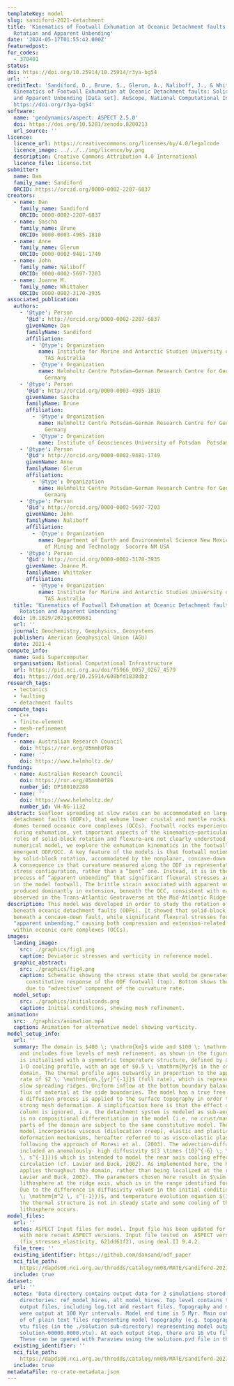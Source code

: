 ```yaml
---
templateKey: model
slug: sandiford-2021-detachment
title: 'Kinematics of Footwall Exhumation at Oceanic Detachment faults: Solid‐Block
  Rotation and Apparent Unbending'
date: '2024-05-17T01:55:42.000Z'
featuredpost:
for_codes:
  - 370401
status:
doi: https://doi.org/10.25914/10.25914/r3ya-bg54
url: ''
creditText: 'Sandiford, D., Brune, S., Glerum, A., Naliboff, J., & Whittaker, J. (2024).
  Kinematics of Footwall Exhumation at Oceanic Detachment faults: Solid‐Block Rotation
  and Apparent Unbending [Data set]. AuScope, National Computational Infrastructure.
  https://doi.org/r3ya-bg54'
software:
  name: 'geodynamics/aspect: ASPECT 2.5.0'
  doi: https://doi.org/10.5281/zenodo.8200213
  url_source: ''
licence:
  licence_url: https://creativecommons.org/licenses/by/4.0/legalcode
  licence_image: ../../../img/licence/by.png
  description: Creative Commons Attribution 4.0 International
  licence_file: license.txt
submitter:
  name: Dan
  family_name: Sandiford
  ORCID: https://orcid.org/0000-0002-2207-6837
creators:
  - name: Dan
    family_name: Sandiford
    ORCID: 0000-0002-2207-6837
  - name: Sascha
    family_name: Brune
    ORCID: 0000-0003-4985-1810
  - name: Anne
    family_name: Glerum
    ORCID: 0000-0002-9481-1749
  - name: John
    family_name: Naliboff
    ORCID: 0000-0002-5697-7203
  - name: Joanne M.
    family_name: Whittaker
    ORCID: 0000-0002-3170-3935
associated_publication:
  authors:
    - '@type': Person
      '@id': http://orcid.org/0000-0002-2207-6837
      givenName: Dan
      familyName: Sandiford
      affiliation:
        - '@type': Organization
          name: Institute for Marine and Antarctic Studies University of Tasmania  Hobart
            TAS Australia
        - '@type': Organization
          name: Helmholtz Centre Potsdam—German Research Centre for Geosciences (GFZ)  Potsdam
            Germany
    - '@type': Person
      '@id': http://orcid.org/0000-0003-4985-1810
      givenName: Sascha
      familyName: Brune
      affiliation:
        - '@type': Organization
          name: Helmholtz Centre Potsdam—German Research Centre for Geosciences (GFZ)  Potsdam
            Germany
        - '@type': Organization
          name: Institute of Geosciences University of Potsdam  Potsdam Germany
    - '@type': Person
      '@id': http://orcid.org/0000-0002-9481-1749
      givenName: Anne
      familyName: Glerum
      affiliation:
        - '@type': Organization
          name: Helmholtz Centre Potsdam—German Research Centre for Geosciences (GFZ)  Potsdam
            Germany
    - '@type': Person
      '@id': http://orcid.org/0000-0002-5697-7203
      givenName: John
      familyName: Naliboff
      affiliation:
        - '@type': Organization
          name: Department of Earth and Environmental Science New Mexico Institute
            of Mining and Technology  Socorro NM USA
    - '@type': Person
      '@id': http://orcid.org/0000-0002-3170-3935
      givenName: Joanne M.
      familyName: Whittaker
      affiliation:
        - '@type': Organization
          name: Institute for Marine and Antarctic Studies University of Tasmania  Hobart
            TAS Australia
  title: 'Kinematics of Footwall Exhumation at Oceanic Detachment faults: Solid‐Block
    Rotation and Apparent Unbending'
  doi: 10.1029/2021gc009681
  url: ''
  journal: Geochemistry, Geophysics, Geosystems
  publisher: American Geophysical Union (AGU)
  date: 2021-4
compute_info:
  name: Gadi Supercomputer
  organisation: National Computational Infrastructure
  url: https://pid.nci.org.au/doi/f5966_0057_9267_4579
  doi: https://doi.org/10.25914/608bfd1838db2
research_tags:
  - tectonics
  - faulting
  - detachment faults
compute_tags:
  - C++
  - finite-element
  - mesh-refinement
funder:
  - name: Australian Research Council
    doi: https://ror.org/05mmh0f86
  - name: ''
    doi: https://www.helmholtz.de/
funding:
  - name: Australian Research Council
    doi: https://ror.org/05mmh0f86
    number_id: DP180102280
  - name: ''
    doi: https://www.helmholtz.de/
    number_id: VH-NG-1132
abstract: Seafloor spreading at slow rates can be accommodated on large‐offset oceanic
  detachment faults (ODFs), that exhume lower crustal and mantle rocks in footwall
  domes termed oceanic core complexes (OCCs). Footwall rocks experience large rotation
  during exhumation, yet important aspects of the kinematics—particularly the relative
  roles of solid‐block rotation and flexure—are not clearly understood. Using a high‐resolution
  numerical model, we explore the exhumation kinematics in the footwall beneath an
  emergent ODF/OCC. A key feature of the models is that footwall motion is dominated
  by solid‐block rotation, accommodated by the nonplanar, concave‐down fault interface.
  A consequence is that curvature measured along the ODF is representative of a neutral
  stress configuration, rather than a “bent” one. Instead, it is in the subsequent
  process of “apparent unbending” that significant flexural stresses are developed
  in the model footwall. The brittle strain associated with apparent unbending is
  produced dominantly in extension, beneath the OCC, consistent with earthquake clustering
  observed in the Trans‐Atlantic Geotraverse at the Mid‐Atlantic Ridge.
description: This model was developed in order to study the rotation of footwall rocks
  beneath oceanic detachment faults (ODFs). It showed that solid-block rotation dominates
  beneath a concave-down fault, while significant flexural stresses form later during
  "apparent unbending," causing both compression and extension-related brittle strain
  within oceanic core complexes (OCCs).
images:
  landing_image:
    src: ./graphics/fig1.png
    caption: Deviatoric stresses and vorticity in reference model.
  graphic_abstract:
    src: ./graphics/fig4.png
    caption: Schematic showing the stress state that would be generated assuming elastic
      constitutive response of the ODF footwall (top). Bottom shows the strain-rate
      due to "advective" component of the curvature rate.
  model_setup:
    src: ./graphics/initialconds.png
    caption: Initial conditions, showing mesh refinement.
animation:
  src: ./graphics/animation.mp4
  caption: Animation for alternative model showing vorticity.
model_setup_info:
  url: ''
  summary: The domain is $400 \; \mathrm{km}$ wide and $100 \; \mathrm{km}$ deep,
    and includes five levels of mesh refinement, as shown in the figure. The model
    is initialised with a symmetric temperature structure, defined by a transient
    1-D cooling profile, with an age of $0.5 \; \mathrm{Myr}$ in the center of the
    domain. The thermal profile ages outwardly in proportion to the applied spreading
    rate of $2 \; \mathrm{cm\,{yr}^{-1}}$ (full rate), which is representative for
    slow spreading ridges. Uniform inflow at the bottom boundary balances the outward
    flux of material at the side boundaries. The model has a true free surface, and
    a diffusion process is applied to the surface topography in order to counteract
    strong mesh deformation. A simplification here is that the effect of the water
    column is ignored, i.e. the detachment system is modeled as sub-aerial. There
    is no compositional differentiation in the model (i.e. no crust/mantle) and all
    parts of the domain are subject to the same constitutive model. The constitutive
    model incorporates viscous (dislocation creep), elastic and plastic (pseudo-brittle)
    deformation mechanisms, hereafter referred to as visco-elastic plastic (VEP) rheology,
    following the approach of Moresi et al. (2003). The advection-diffusion equation
    included an anomalously- high diffusivity $(3 \times {10}^{-6} \; \mathrm{m^2
    \, s^{-1}})$ which is intended to model the near axis cooling effect of hydrothermal
    circulation (cf. Lavier and Buck, 2002). As implemented here, the higher diffusivity
    applies throughout the domain, rather than being localized at the ridge (as in
    Lavier and Buck, 2002). The parameters chosen here result in $\sim 10 \; \mathrm{km}$
    lithosphere at the ridge axis, which is in the range identified for ODF development.
    Due to the difference in diffusivity values in the initial conditions $({10}^{-6}
    \; \mathrm{m^2 \, s^{-1}})$, and temperature evolution equation $(3 \times {10}^{-6})$,
    the thermal structure is not in steady state and some cooling of the off-axis
    lithosphere occurs.
model_files:
  url: ''
  notes: ASPECT Input files for model. Input file has been updated for compatibility
    with more recent ASPECT versions. Input file tested on  ASPECT version 2.6.0-pre
    (fix_stresses_elasticity, 621dd61f2), using deal.II 9.4.2.
  file_tree: ''
  existing_identifier: https://github.com/dansand/odf_paper
  nci_file_path:
    https://dapds00.nci.org.au/thredds/catalog/nm08/MATE/sandiford-2021-detachment/catalog.html
  include: true
dataset:
  url: ''
  notes: 'Data directory contains output data for 2 simulations stored in the following
    directories: ref_model_hires, alt_model_hires. Top level contains typical ASPECT
    output files, including log.txt and restart files. Topography and mesh variables
    were output at 100 Kyr intervals. Model end time is 5 Myr. Main output data consists
    of of plain text files representing model topography (e.g. topography.00000),
    vtu files (in the ./solution sub-directory) representing model output fields (e.g.
    solution-00000.0000.vtu). At each output step, there are 16 vtu files written.
    These can be opened with Paraview using the solution.pvd file in the top level.'
  existing_identifier: ''
  nci_file_path:
    https://dapds00.nci.org.au/thredds/catalog/nm08/MATE/sandiford-2021-detachment/catalog.html
  include: true
metadataFile: ro-crate-metadata.json
---
```

